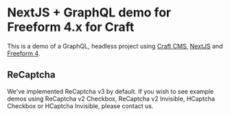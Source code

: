 # NextJS + GraphQL demo for Freeform 4.x for Craft

This is a demo of a GraphQL, headless project using [Craft CMS](https://craftcms.com), [NextJS](https://nextjs.org/) and [Freeform 4](https://solspace.com/plugins/freeform).

## ReCaptcha

We've implemented ReCaptcha v3 by default. If you wish to see example demos using ReCaptcha v2 Checkbox, ReCaptcha v2 Invisible, HCaptcha Checkbox or HCaptcha Invisible, please contact us.
